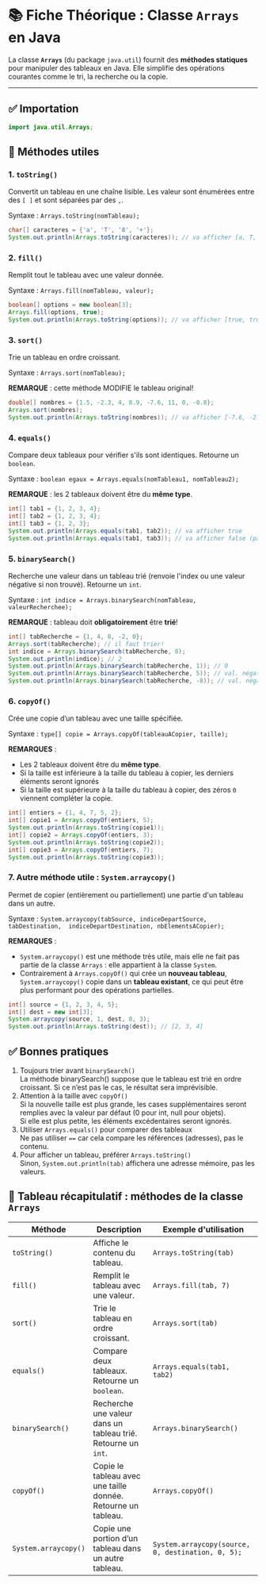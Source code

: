 # 📚 Fiche Théorique : Classe `Arrays` en Java

La classe **`Arrays`** (du package `java.util`) fournit des **méthodes statiques** pour manipuler des tableaux en Java. Elle simplifie des opérations courantes comme le tri, la recherche ou la copie.

---

## ✅ Importation

```java
import java.util.Arrays;
```

## 🔑 Méthodes utiles

### 1. `toString()`
  
Convertit un tableau en une chaîne lisible. Les valeur sont énumérées entre des `[ ]` et sont séparées par des `,`.

Syntaxe : `Arrays.toString(nomTableau);`
  
```java
char[] caracteres = {'a', 'T', '8', '+'};
System.out.println(Arrays.toString(caracteres)); // va afficher [a, T, 8, +]
```
  
### 2. `fill()`
  
Remplit tout le tableau avec une valeur donnée.

Syntaxe : `Arrays.fill(nomTableau, valeur);`
  
```java
boolean[] options = new boolean[3];
Arrays.fill(options, true);
System.out.println(Arrays.toString(options)); // va afficher [true, true, true]
```
  
### 3. `sort()`

Trie un tableau en ordre croissant.

Syntaxe : `Arrays.sort(nomTableau);`

**REMARQUE** : cette méthode MODIFIE le tableau original!
  
```java
double[] nombres = {1.5, -2.3, 4, 8.9, -7.6, 11, 0, -0.8};
Arrays.sort(nombres);
System.out.println(Arrays.toString(nombres)); // va afficher [-7.6, -2.3, -0.8, 0.0, 1.5, 4.0, 8.9, 11.0]
```
  
### 4. `equals()`

Compare deux tableaux pour vérifier s'ils sont identiques. Retourne un `boolean`.

Syntaxe : `boolean egaux = Arrays.equals(nomTableau1, nomTableau2);`

**REMARQUE** : les 2 tableaux doivent être du **même type**.
  
```java
int[] tab1 = {1, 2, 3, 4};
int[] tab2 = {1, 2, 3, 4};
int[] tab3 = {1, 2, 3};
System.out.println(Arrays.equals(tab1, tab2)); // va afficher true
System.out.println(Arrays.equals(tab1, tab3)); // va afficher false (pas la même taille, d'ailleurs)
```
  
### 5. `binarySearch()`

Recherche une valeur dans un tableau trié (renvoie l'index ou une valeur négative si non trouvé). Retourne un `int`.

Syntaxe : `int indice = Arrays.binarySearch(nomTableau, valeurRecherchee);`

**REMARQUE** : tableau doit **obligatoirement** être **trié**!
  
```java
int[] tabRecherche = {1, 4, 8, -2, 0};
Arrays.sort(tabRecherche); // il faut trier!
int indice = Arrays.binarySearch(tabRecherche, 8);
System.out.println(indice); // 2
System.out.println(Arrays.binarySearch(tabRecherche, 1)); // 0
System.out.println(Arrays.binarySearch(tabRecherche, 5)); // val. négative
System.out.println(Arrays.binarySearch(tabRecherche, -8)); // val. négative
```
  
### 6. `copyOf()`

Crée une copie d’un tableau avec une taille spécifiée.

Syntaxe : `type[] copie = Arrays.copyOf(tableauACopier, taille);`

**REMARQUES** :

- Les 2 tableaux doivent être du **même type**.
- Si la taille est inférieure à la taille du tableau à copier, les derniers éléments seront ignorés
- Si la taille est supérieure à la taille du tableau à copier, des zéros `0` viennent compléter la copie.
  
```java
int[] entiers = {1, 4, 7, 5, 2};
int[] copie1 = Arrays.copyOf(entiers, 5);
System.out.println(Arrays.toString(copie1));
int[] copie2 = Arrays.copyOf(entiers, 3);
System.out.println(Arrays.toString(copie2));
int[] copie3 = Arrays.copyOf(entiers, 7);
System.out.println(Arrays.toString(copie3));
```

### 7. Autre méthode utile : `System.arraycopy()`

Permet de copier (entièrement ou partiellement) une partie d'un tableau dans un autre.

Syntaxe : `System.arraycopy(tabSource, indiceDepartSource, tabDestination,  indiceDepartDestination, nbElementsACopier);`

**REMARQUES** :

- `System.arraycopy()` est une méthode très utile, mais elle ne fait pas partie de la classe `Arrays` : elle appartient à la classe `System`.
- Contrairement à `Arrays.copyOf()` qui crée un **nouveau tableau**, `System.arraycopy()` copie dans un **tableau existant**, ce qui peut être plus performant pour des opérations partielles.

```java
int[] source = {1, 2, 3, 4, 5};
int[] dest = new int[3];
System.arraycopy(source, 1, dest, 0, 3);
System.out.println(Arrays.toString(dest)); // [2, 3, 4]
```

## ✅ Bonnes pratiques

1. Toujours trier avant `binarySearch()`  
La méthode binarySearch() suppose que le tableau est trié en ordre croissant. Si ce n’est pas le cas, le résultat sera imprévisible.
2. Attention à la taille avec `copyOf()`  
Si la nouvelle taille est plus grande, les cases supplémentaires seront remplies avec la valeur par défaut (0 pour int, null pour objets).  
Si elle est plus petite, les éléments excédentaires seront ignorés.
3. Utiliser `Arrays.equals()` pour comparer des tableaux  
Ne pas utiliser `==` car cela compare les références (adresses), pas le contenu.
4. Pour afficher un tableau, préférer `Arrays.toString()`  
Sinon, `System.out.println(tab)` affichera une adresse mémoire, pas les valeurs.

## 📌 Tableau récapitulatif : méthodes de la classe `Arrays`

|Méthode|Description|Exemple d'utilisation|
|---|---|---|
|`toString()`|Affiche le contenu du tableau.|`Arrays.toString(tab)`|
|`fill()`|Remplit le tableau avec une valeur.|`Arrays.fill(tab, 7)`|
|`sort()`|Trie le tableau en ordre croissant.|`Arrays.sort(tab)`|
|`equals()`|Compare deux tableaux. Retourne un `boolean`.|`Arrays.equals(tab1, tab2)`|
|`binarySearch()`|Recherche une valeur dans un tableau trié. Retourne un `int`.|`Arrays.binarySearch()`|
|`copyOf()`|Copie le tableau avec une taille donnée. Retourne un tableau.|`Arrays.copyOf()`|
|`System.arraycopy()`|Copie une portion d’un tableau dans un autre tableau.|`System.arraycopy(source, 0, destination, 0, 5);`|

